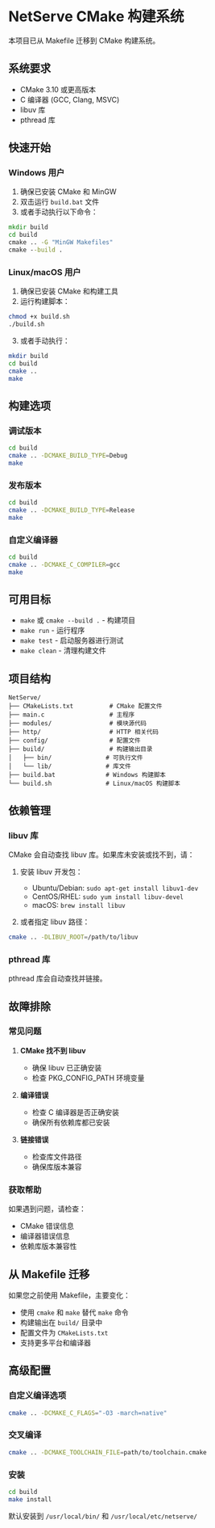 # NetServe CMake 构建系统

本项目已从 Makefile 迁移到 CMake 构建系统。

## 系统要求

- CMake 3.10 或更高版本
- C 编译器 (GCC, Clang, MSVC)
- libuv 库
- pthread 库

## 快速开始

### Windows 用户

1. 确保已安装 CMake 和 MinGW
2. 双击运行 `build.bat` 文件
3. 或者手动执行以下命令：

```cmd
mkdir build
cd build
cmake .. -G "MinGW Makefiles"
cmake --build .
```

### Linux/macOS 用户

1. 确保已安装 CMake 和构建工具
2. 运行构建脚本：

```bash
chmod +x build.sh
./build.sh
```

3. 或者手动执行：

```bash
mkdir build
cd build
cmake ..
make
```

## 构建选项

### 调试版本
```bash
cd build
cmake .. -DCMAKE_BUILD_TYPE=Debug
make
```

### 发布版本
```bash
cd build
cmake .. -DCMAKE_BUILD_TYPE=Release
make
```

### 自定义编译器
```bash
cd build
cmake .. -DCMAKE_C_COMPILER=gcc
make
```

## 可用目标

- `make` 或 `cmake --build .` - 构建项目
- `make run` - 运行程序
- `make test` - 启动服务器进行测试
- `make clean` - 清理构建文件

## 项目结构

```
NetServe/
├── CMakeLists.txt          # CMake 配置文件
├── main.c                  # 主程序
├── modules/                # 模块源代码
├── http/                   # HTTP 相关代码
├── config/                 # 配置文件
├── build/                  # 构建输出目录
│   ├── bin/               # 可执行文件
│   └── lib/               # 库文件
├── build.bat              # Windows 构建脚本
└── build.sh               # Linux/macOS 构建脚本
```

## 依赖管理

### libuv 库

CMake 会自动查找 libuv 库。如果库未安装或找不到，请：

1. 安装 libuv 开发包：
   - Ubuntu/Debian: `sudo apt-get install libuv1-dev`
   - CentOS/RHEL: `sudo yum install libuv-devel`
   - macOS: `brew install libuv`

2. 或者指定 libuv 路径：
```bash
cmake .. -DLIBUV_ROOT=/path/to/libuv
```

### pthread 库

pthread 库会自动查找并链接。

## 故障排除

### 常见问题

1. **CMake 找不到 libuv**
   - 确保 libuv 已正确安装
   - 检查 PKG_CONFIG_PATH 环境变量

2. **编译错误**
   - 检查 C 编译器是否正确安装
   - 确保所有依赖库都已安装

3. **链接错误**
   - 检查库文件路径
   - 确保库版本兼容

### 获取帮助

如果遇到问题，请检查：
- CMake 错误信息
- 编译器错误信息
- 依赖库版本兼容性

## 从 Makefile 迁移

如果您之前使用 Makefile，主要变化：

- 使用 `cmake` 和 `make` 替代 `make` 命令
- 构建输出在 `build/` 目录中
- 配置文件为 `CMakeLists.txt`
- 支持更多平台和编译器

## 高级配置

### 自定义编译选项

```bash
cmake .. -DCMAKE_C_FLAGS="-O3 -march=native"
```

### 交叉编译

```bash
cmake .. -DCMAKE_TOOLCHAIN_FILE=path/to/toolchain.cmake
```

### 安装

```bash
cd build
make install
```

默认安装到 `/usr/local/bin/` 和 `/usr/local/etc/netserve/`
